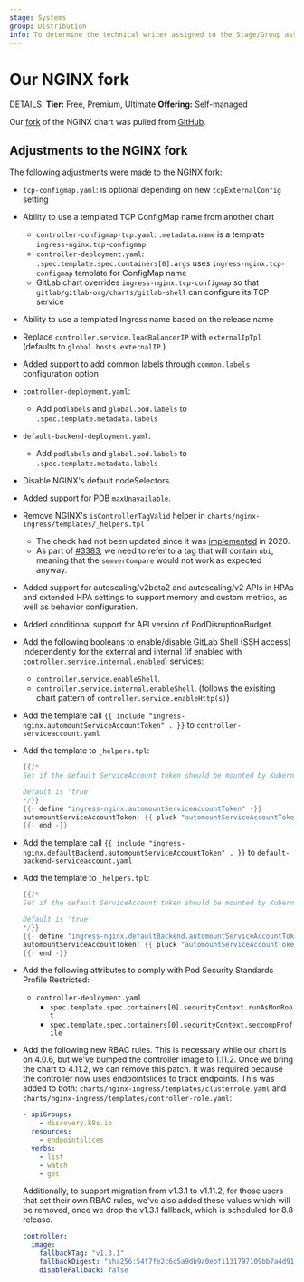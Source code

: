 ```yaml
---
stage: Systems
group: Distribution
info: To determine the technical writer assigned to the Stage/Group associated with this page, see https://handbook.gitlab.com/handbook/product/ux/technical-writing/#assignments
---
```


# Our NGINX fork

DETAILS:
**Tier:** Free, Premium, Ultimate
**Offering:** Self-managed

Our [fork](https://gitlab.com/gitlab-org/charts/gitlab/tree/master/charts/nginx-ingress) of the NGINX chart was pulled from [GitHub](https://github.com/kubernetes/ingress-nginx).

## Adjustments to the NGINX fork

The following adjustments were made to the NGINX fork:

- `tcp-configmap.yaml`: is optional depending on new `tcpExternalConfig` setting
- Ability to use a templated TCP ConfigMap name from another chart
  - `controller-configmap-tcp.yaml`: `.metadata.name` is a template `ingress-nginx.tcp-configmap`
  - `controller-deployment.yaml`: `.spec.template.spec.containers[0].args` uses `ingress-nginx.tcp-configmap` template for ConfigMap name
  - GitLab chart overrides `ingress-nginx.tcp-configmap` so that `gitlab/gitlab-org/charts/gitlab-shell` can configure its TCP service
- Ability to use a templated Ingress name based on the release name
- Replace `controller.service.loadBalancerIP` with `externalIpTpl` (defaults to `global.hosts.externalIP` )
- Added support to add common labels through `common.labels` configuration option
- `controller-deployment.yaml`:
  - Add `podlabels` and `global.pod.labels` to `.spec.template.metadata.labels`
- `default-backend-deployment.yaml`:
  - Add `podlabels` and `global.pod.labels` to `.spec.template.metadata.labels`
- Disable NGINX's default nodeSelectors.
- Added support for PDB `maxUnavailable`.
- Remove NGINX's `isControllerTagValid` helper in `charts/nginx-ingress/templates/_helpers.tpl`
  - The check had not been updated since it was [implemented](https://github.com/kubernetes/ingress-nginx/pull/5252) in 2020.
  - As part of [#3383](https://gitlab.com/gitlab-org/charts/gitlab/-/issues/3383), we need to refer to a tag that will contain `ubi`,
    meaning that the `semverCompare` would not work as expected anyway.
- Added support for autoscaling/v2beta2 and autoscaling/v2 APIs in HPAs and
  extended HPA settings to support memory and custom metrics, as well as
  behavior configuration.
- Added conditional support for API version of PodDisruptionBudget.
- Add the following booleans to enable/disable GitLab Shell (SSH access) independently for the external and internal (if enabled with `controller.service.internal.enabled`) services:
  - `controller.service.enableShell`.
  - `controller.service.internal.enableShell`.
  (follows the exisiting chart pattern of `controller.service.enableHttp(s)`)
- Add the template call `{{ include "ingress-nginx.automountServiceAccountToken" . }}` to `controller-serviceaccount.yaml`
- Add the template to `_helpers.tpl`:

  ```go
  {{/*
  Set if the default ServiceAccount token should be mounted by Kubernetes or not.

  Default is 'true'
  */}}
  {{- define "ingress-nginx.automountServiceAccountToken" -}}
  automountServiceAccountToken: {{ pluck "automountServiceAccountToken" .Values.serviceAccount .Values.global.serviceAccount | first }}
  {{- end -}}
  ```

- Add the template call `{{ include "ingress-nginx.defaultBackend.automountServiceAccountToken" . }}` to `default-backend-serviceaccount.yaml`
- Add the template to `_helpers.tpl`:

  ```go
  {{/*
  Set if the default ServiceAccount token should be mounted by Kubernetes or not.

  Default is 'true'
  */}}
  {{- define "ingress-nginx.defaultBackend.automountServiceAccountToken" -}}
  automountServiceAccountToken: {{ pluck "automountServiceAccountToken" .Values.defaultBackend.serviceAccount .Values.global.serviceAccount | first }}
  {{- end -}}
  ```

- Add the following attributes to comply with Pod Security Standards Profile Restricted:
  - `controller-deployment.yaml`
    - `spec.template.spec.containers[0].securityContext.runAsNonRoot`
    - `spec.template.spec.containers[0].securityContext.seccompProfile`
- Add the following new RBAC rules. This is necessary while our chart is on 4.0.6, but we've bumped the controller image to 1.11.2. Once we bring the chart to 4.11.2, we can remove this patch. It was required because the controller now uses endpointslices to track endpoints.
  This was added to both: `charts/nginx-ingress/templates/clusterrole.yaml` and `charts/nginx-ingress/templates/controller-role.yaml`:

  ```yaml
  - apiGroups:
      - discovery.k8s.io
    resources:
      - endpointslices
    verbs:
      - list
      - watch
      - get
  ```
  
  Additionally, to support migration from v1.3.1 to v1.11.2, for those users that set their own RBAC rules, we've also
  added these values which will be removed, once we drop the v1.3.1 fallback, which is scheduled for 8.8 release.

  ```yaml
  controller:
    image:
      fallbackTag: "v1.3.1"
      fallbackDigest: "sha256:54f7fe2c6c5a9db9a0ebf1131797109bb7a4d91f56b9b362bde2abd237dd1974"
      disableFallback: false
  ```
